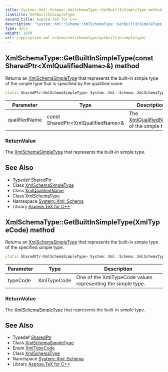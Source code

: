```yaml
---
title: System::Xml::Schema::XmlSchemaType::GetBuiltInSimpleType method
linktitle: GetBuiltInSimpleType
second_title: Aspose.TeX for C++
description: 'System::Xml::Schema::XmlSchemaType::GetBuiltInSimpleType method. Returns an XmlSchemaSimpleType that represents the built-in simple type of the simple type that is specified by the qualified name in C++.'
type: docs
weight: 1600
url: /cpp/system.xml.schema/xmlschematype/getbuiltinsimpletype/
---
```

## XmlSchemaType::GetBuiltInSimpleType(const SharedPtr\<XmlQualifiedName\>\&) method


Returns an [XmlSchemaSimpleType](../../xmlschemasimpletype/) that represents the built-in simple type of the simple type that is specified by the qualified name.

```cpp
static SharedPtr<XmlSchemaSimpleType> System::Xml::Schema::XmlSchemaType::GetBuiltInSimpleType(const SharedPtr<XmlQualifiedName> &qualifiedName)
```


| Parameter | Type | Description |
| --- | --- | --- |
| qualifiedName | const SharedPtr\<XmlQualifiedName\>\& | The [XmlQualifiedName](../../../system.xml/xmlqualifiedname/) of the simple type. |

### ReturnValue

The [XmlSchemaSimpleType](../../xmlschemasimpletype/) that represents the built-in simple type.

## See Also

* Typedef [SharedPtr](../../../system/sharedptr/)
* Class [XmlSchemaSimpleType](../../xmlschemasimpletype/)
* Class [XmlQualifiedName](../../../system.xml/xmlqualifiedname/)
* Class [XmlSchemaType](../)
* Namespace [System::Xml::Schema](../../)
* Library [Aspose.TeX for C++](../../../)
## XmlSchemaType::GetBuiltInSimpleType(XmlTypeCode) method


Returns an [XmlSchemaSimpleType](../../xmlschemasimpletype/) that represents the built-in simple type of the specified simple type.

```cpp
static SharedPtr<XmlSchemaSimpleType> System::Xml::Schema::XmlSchemaType::GetBuiltInSimpleType(XmlTypeCode typeCode)
```


| Parameter | Type | Description |
| --- | --- | --- |
| typeCode | XmlTypeCode | One of the XmlTypeCode values representing the simple type. |

### ReturnValue

The [XmlSchemaSimpleType](../../xmlschemasimpletype/) that represents the built-in simple type.

## See Also

* Typedef [SharedPtr](../../../system/sharedptr/)
* Class [XmlSchemaSimpleType](../../xmlschemasimpletype/)
* Enum [XmlTypeCode](../../xmltypecode/)
* Class [XmlSchemaType](../)
* Namespace [System::Xml::Schema](../../)
* Library [Aspose.TeX for C++](../../../)
